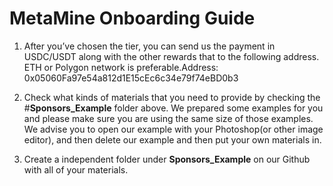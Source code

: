 # MetaMine Onboarding Guide
1. After you’ve chosen the tier, you can send us the payment in USDC/USDT along with the other rewards that  to the following address. ETH or Polygon network is preferable.Address: 0x05060Fa97e54a812d1E15cEc6c34e79f74eBD0b3

2. Check what kinds of materials that you need to provide by checking the #**Sponsors_Example** folder above. We prepared some examples for you and please make sure you are using the same size of those examples. We advise you to open our example with your Photoshop(or other image editor), and then delete our example and then put your own materials in.

3. Create a independent folder under **Sponsors_Example** on our Github with all of your materials.
